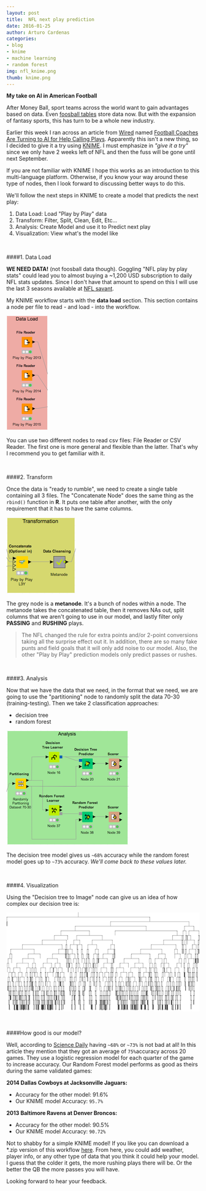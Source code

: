 ```yaml
---
layout: post
title:  NFL next play prediction
date: 2016-01-25
author: Arturo Cardenas
categories:
- blog
- knime
- machine learning
- random forest
img: nfl_knime.png
thumb: knime.png
---
```


**My take on AI in American Football**

After Money Ball, sport teams across the world want to gain advantages based on data. Even [foosball tables](http://digitalfoosball.com/) store data now. But with the expansion of fantasy sports, this has turn to be a whole new industry.



Earlier this week I ran across an article from [Wired](http://www.wired.com) named [Football Coaches Are Turning to AI for Help Calling Plays](http://www.wired.com/2016/01/football-coaches-are-turning-to-ai-for-help-calling-plays?utm_content=bufferc74f9&utm_medium=social&utm_source=linkedin.com&utm_campaign=buffer). Apparently this isn't a new thing, so I decided to give it a try using [KNIME](https://www.knime.org/). I must emphasize in *"give it a try"* since we only have 2 weeks left of NFL and then the fuss will be gone until next September.



If you are not familiar with KNIME I hope this works as an introduction to this multi-language platform. Otherwise, if you know your way around these type of nodes, then I look forward to discussing better ways to do this.  

<!--more-->

We'll follow the next steps in KNIME to create a model that predicts the next play:  

1. Data Load: Load "Play by Play" data
2. Transform: Filter, Split, Clean, Edit, Etc...
3. Analysis: Create Model and use it to Predict next play
4. Visualization: View what's the model like  

<br>

####1. Data Load


**WE NEED DATA!** (not foosball data though). Goggling "NFL play by play stats" could lead you to almost buying a ~1,200 USD subscription to daily NFL stats updates. Since I don't have that amount to spend on this I will use the last 3 seasons available at [NFL savant](http://nflsavant.com/about.php).  

My KNIME workflow starts with the **data load** section. This section contains a node per file to read - and load - into the workflow. 

![](/figure/source/nfl-next-play-prediction/2016-01-25-nfl-next-play-prediction/data_load.png) 

You can use two different nodes to read csv files: File Reader or CSV Reader. The first one is more general and flexible than the latter. That's why I recommend you to get familiar with it. 

<br>

####2. Transform


Once the data is "ready to rumble", we need to create a single table containing all 3 files. The "Concatenate Node" does the same thing as the `rbind()` function in **R**. It puts one table after another, with the only requirement that it has to have the same columns. 

![](/figure/source/nfl-next-play-prediction/2016-01-25-nfl-next-play-prediction/transformation.png)

The grey node is a **metanode**. It's a bunch of nodes within a node. The metanode takes the concatenated table, then it removes NAs out, split columns that we aren't going to use in our model, and lastly filter only **PASSING** and **RUSHING** plays. 

> The NFL changed the rule for extra points and/or 2-point conversions taking all the surprise effect out it. In addition, there are so many fake punts and field goals that it will only add noise to our model. Also, the other "Play by Play" prediction models only predict passes or rushes.

<br>

####3. Analysis

Now that we have the data that we need, in the format that we need, we are going to use the "partitioning" node to randomly split the data 70-30 (training-testing). Then we take 2 classification approaches: 

 - decision tree
 - random forest

![](/figure/source/nfl-next-play-prediction/2016-01-25-nfl-next-play-prediction/analysis.png)

The decision tree model gives us `~68%` accuracy while the random forest model goes up to `~73%` accuracy. *We'll come back to these values later.*

<br>

####4. Visualization

Using the "Decision tree to Image" node can give us an idea of how complex our decision tree is:

![](/figure/source/nfl-next-play-prediction/2016-01-25-nfl-next-play-prediction/decision_tree_edit.png)


<br>

####How good is our model? 

Well, according to [Science Daily](http://www.sciencedaily.com/releases/2015/08/150812103645.htm) having `~68%` or `~73%` is not bad at all! In this article they mention that they got an average of `75%`accuracy across 20 games. They use a logistic regression model for each quarter of the game to increase accuracy. Our Random Forest model performs as good as theirs during the same validated games:


**2014 Dallas Cowboys at Jacksonville Jaguars:**

- Accuracy for the other model: 91.6%
- Our KNIME model Accuracy: `95.7%`


**2013 Baltimore Ravens at Denver Broncos:**

- Accuracy for the other model: 90.5%
- Our KNIME model Accuracy: `90.72%`


Not to shabby for a simple KNIME model! If you like you can download a *.zip version of this workflow [here](/workflows/NFL_PbP_Prediction.zip). From here, you could add weather, player info, or any other type of data that you think it could help your model. I guess that the colder it gets, the more rushing plays there will be. Or the better the QB the more passes you will have. 

Looking forward to hear your feedback. 


